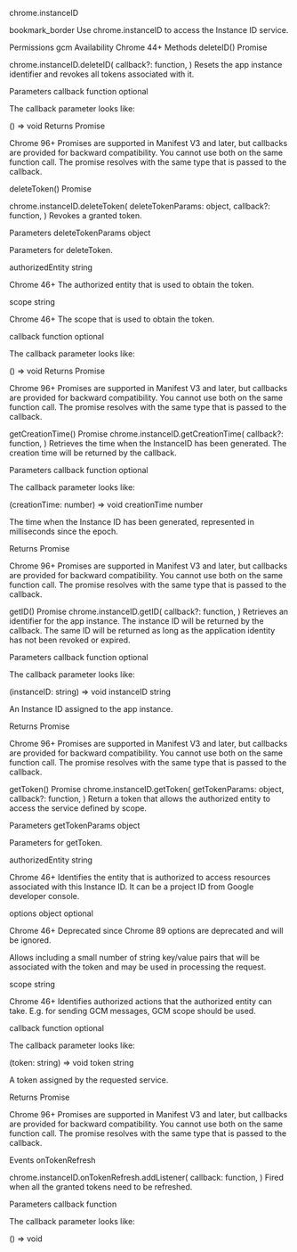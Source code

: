 chrome.instanceID 

bookmark_border
Use chrome.instanceID to access the Instance ID service.

Permissions
gcm
Availability
Chrome 44+
Methods
deleteID()
Promise

chrome.instanceID.deleteID(
  callback?: function,
)
Resets the app instance identifier and revokes all tokens associated with it.

Parameters
callback
function optional

The callback parameter looks like:


() => void
Returns
Promise<void>

Chrome 96+
Promises are supported in Manifest V3 and later, but callbacks are provided for backward compatibility. You cannot use both on the same function call. The promise resolves with the same type that is passed to the callback.

deleteToken()
Promise

chrome.instanceID.deleteToken(
  deleteTokenParams: object,
  callback?: function,
)
Revokes a granted token.

Parameters
deleteTokenParams
object

Parameters for deleteToken.

authorizedEntity
string

Chrome 46+
The authorized entity that is used to obtain the token.

scope
string

Chrome 46+
The scope that is used to obtain the token.

callback
function optional

The callback parameter looks like:

() => void
Returns
Promise<void>

Chrome 96+
Promises are supported in Manifest V3 and later, but callbacks are provided for backward compatibility. You cannot use both on the same function call. The promise resolves with the same type that is passed to the callback.

getCreationTime()
Promise
chrome.instanceID.getCreationTime(
  callback?: function,
)
Retrieves the time when the InstanceID has been generated. The creation time will be returned by the callback.

Parameters
callback
function optional

The callback parameter looks like:

(creationTime: number) => void
creationTime
number

The time when the Instance ID has been generated, represented in milliseconds since the epoch.

Returns
Promise<number>

Chrome 96+
Promises are supported in Manifest V3 and later, but callbacks are provided for backward compatibility. You cannot use both on the same function call. The promise resolves with the same type that is passed to the callback.

getID()
Promise
chrome.instanceID.getID(
  callback?: function,
)
Retrieves an identifier for the app instance. The instance ID will be returned by the callback. The same ID will be returned as long as the application identity has not been revoked or expired.

Parameters
callback
function optional

The callback parameter looks like:

(instanceID: string) => void
instanceID
string

An Instance ID assigned to the app instance.

Returns
Promise<string>

Chrome 96+
Promises are supported in Manifest V3 and later, but callbacks are provided for backward compatibility. You cannot use both on the same function call. The promise resolves with the same type that is passed to the callback.

getToken()
Promise
chrome.instanceID.getToken(
  getTokenParams: object,
  callback?: function,
)
Return a token that allows the authorized entity to access the service defined by scope.

Parameters
getTokenParams
object

Parameters for getToken.

authorizedEntity
string

Chrome 46+
Identifies the entity that is authorized to access resources associated with this Instance ID. It can be a project ID from Google developer console.

options
object optional

Chrome 46+ Deprecated since Chrome 89
options are deprecated and will be ignored.

Allows including a small number of string key/value pairs that will be associated with the token and may be used in processing the request.

scope
string

Chrome 46+
Identifies authorized actions that the authorized entity can take. E.g. for sending GCM messages, GCM scope should be used.

callback
function optional

The callback parameter looks like:

(token: string) => void
token
string

A token assigned by the requested service.

Returns
Promise<string>

Chrome 96+
Promises are supported in Manifest V3 and later, but callbacks are provided for backward compatibility. You cannot use both on the same function call. The promise resolves with the same type that is passed to the callback.

Events
onTokenRefresh

chrome.instanceID.onTokenRefresh.addListener(
  callback: function,
)
Fired when all the granted tokens need to be refreshed.

Parameters
callback
function

The callback parameter looks like:


() => void